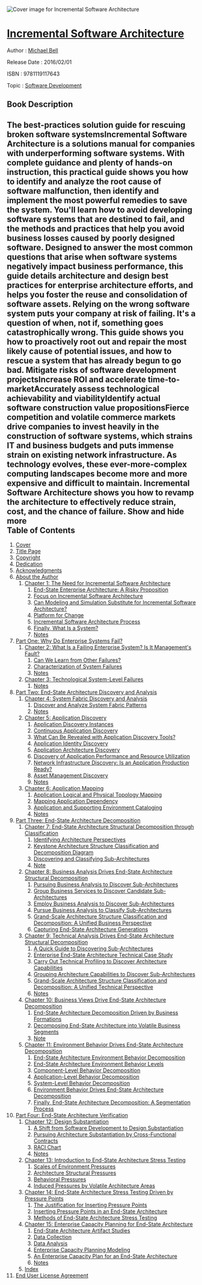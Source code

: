 ![Cover image for Incremental Software Architecture](https://imgdetail.ebookreading.net/cover/cover/software_development/EB9781119117643.jpg)

[Incremental Software Architecture](https://ebookreading.net/view/book/Incremental+Software+Architecture-EB9781119117643_1.html "Incremental Software Architecture")
====================================================================================================================

Author : [Michael Bell](https://ebookreading.net/search/author/Michael+Bell)

Release Date : 2016/02/01

ISBN : 9781119117643

Topic : [Software Development](https://ebookreading.net/search/category/software-development)

Book Description
-----------------

 The best-practices solution guide for rescuing broken software systemsIncremental Software Architecture is a solutions manual for companies with underperforming software systems. With complete guidance and plenty of hands-on instruction, this practical guide shows you how to identify and analyze the root cause of software malfunction, then identify and implement the most powerful remedies to save the system. You'll learn how to avoid developing software systems that are destined to fail, and the methods and practices that help you avoid business losses caused by poorly designed software. Designed to answer the most common questions that arise when software systems negatively impact business performance, this guide details architecture and design best practices for enterprise architecture efforts, and helps you foster the reuse and consolidation of software assets. 
Relying on the wrong software system puts your company at risk of failing. It's a question of when, not if, something goes catastrophically wrong. This guide shows you how to proactively root out and repair the most likely cause of potential issues, and how to rescue a system that has already begun to go bad. 
Mitigate risks of software development projectsIncrease ROI and accelerate time-to-marketAccurately assess technological achievability and viabilityIdentify actual software construction value propositionsFierce competition and volatile commerce markets drive companies to invest heavily in the construction of software systems, which strains IT and business budgets and puts immense strain on existing network infrastructure. As technology evolves, these ever-more-complex computing landscapes become more and more expensive and difficult to maintain. Incremental Software Architecture shows you how to revamp the architecture to effectively reduce strain, cost, and the chance of failure.
        Show and hide more                
Table of Contents
-----------------

1. [Cover](https://ebookreading.net/view/book/Incremental+Software+Architecture-EB9781119117643_1.html)
1. [Title Page](https://ebookreading.net/view/book/Incremental+Software+Architecture-EB9781119117643_3.html#titlepage)
1. [Copyright](https://ebookreading.net/view/book/Incremental+Software+Architecture-EB9781119117643_4.html#f1)
1. [Dedication](https://ebookreading.net/view/book/Incremental+Software+Architecture-EB9781119117643_5.html#f2)
1. [Acknowledgments](https://ebookreading.net/view/book/Incremental+Software+Architecture-EB9781119117643_6.html#f3)
1. [About the Author](https://ebookreading.net/view/book/Incremental+Software+Architecture-EB9781119117643_7.html#f4)
    1. [Chapter 1: The Need for Incremental Software Architecture](https://ebookreading.net/view/book/Incremental+Software+Architecture-EB9781119117643_8.html#c1)
        1. [End-State Enterprise Architecture: A Risky Proposition](https://ebookreading.net/view/book/Incremental+Software+Architecture-EB9781119117643_8.html#c01_level1_1)
        1. [Focus on Incremental Software Architecture](https://ebookreading.net/view/book/Incremental+Software+Architecture-EB9781119117643_8.html#c01_level1_2)
        1. [Can Modeling and Simulation Substitute for Incremental Software Architecture?](https://ebookreading.net/view/book/Incremental+Software+Architecture-EB9781119117643_8.html#c01_level1_3)
        1. [Platform for Change](https://ebookreading.net/view/book/Incremental+Software+Architecture-EB9781119117643_8.html#c01_level1_4)
        1. [Incremental Software Architecture Process](https://ebookreading.net/view/book/Incremental+Software+Architecture-EB9781119117643_8.html#c01_level1_5)
        1. [Finally, What Is a System?](https://ebookreading.net/view/book/Incremental+Software+Architecture-EB9781119117643_8.html#c01_level1_6)
        1. [Notes](https://ebookreading.net/view/book/Incremental+Software+Architecture-EB9781119117643_8.html#c01_level1_7)
1. [Part One: Why Do Enterprise Systems Fail?](https://ebookreading.net/view/book/Incremental+Software+Architecture-EB9781119117643_9.html#p1)
    1. [Chapter 2: What Is a Failing Enterprise System? Is It Management&#39;s Fault?](https://ebookreading.net/view/book/Incremental+Software+Architecture-EB9781119117643_10.html#c2)
        1. [Can We Learn from Other Failures?](https://ebookreading.net/view/book/Incremental+Software+Architecture-EB9781119117643_10.html#c02_level1_1)
        1. [Characterization of System Failures](https://ebookreading.net/view/book/Incremental+Software+Architecture-EB9781119117643_10.html#c02_level1_2)
        1. [Notes](https://ebookreading.net/view/book/Incremental+Software+Architecture-EB9781119117643_10.html#c02_level1_3)
    1. [Chapter 3: Technological System-Level Failures](https://ebookreading.net/view/book/Incremental+Software+Architecture-EB9781119117643_11.html#c3)
        1. [Notes](https://ebookreading.net/view/book/Incremental+Software+Architecture-EB9781119117643_11.html#c03_level1_1)
1. [Part Two: End-State Architecture Discovery and Analysis](https://ebookreading.net/view/book/Incremental+Software+Architecture-EB9781119117643_12.html#p2)
    1. [Chapter 4: System Fabric Discovery and Analysis](https://ebookreading.net/view/book/Incremental+Software+Architecture-EB9781119117643_13.html#c4)
        1. [Discover and Analyze System Fabric Patterns](https://ebookreading.net/view/book/Incremental+Software+Architecture-EB9781119117643_13.html#c04_level1_1)
        1. [Notes](https://ebookreading.net/view/book/Incremental+Software+Architecture-EB9781119117643_13.html#c04_level1_2)
    1. [Chapter 5: Application Discovery](https://ebookreading.net/view/book/Incremental+Software+Architecture-EB9781119117643_14.html#c5)
        1. [Application Discovery Instances](https://ebookreading.net/view/book/Incremental+Software+Architecture-EB9781119117643_14.html#c05_level1_1)
        1. [Continuous Application Discovery](https://ebookreading.net/view/book/Incremental+Software+Architecture-EB9781119117643_14.html#c05_level1_2)
        1. [What Can Be Revealed with Application Discovery Tools?](https://ebookreading.net/view/book/Incremental+Software+Architecture-EB9781119117643_14.html#c05_level1_3)
        1. [Application Identity Discovery](https://ebookreading.net/view/book/Incremental+Software+Architecture-EB9781119117643_14.html#c05_level1_4)
        1. [Application Architecture Discovery](https://ebookreading.net/view/book/Incremental+Software+Architecture-EB9781119117643_14.html#c05_level1_5)
        1. [Discovery of Application Performance and Resource Utilization](https://ebookreading.net/view/book/Incremental+Software+Architecture-EB9781119117643_14.html#c05_level1_6)
        1. [Network Infrastructure Discovery: Is an Application Production Ready?](https://ebookreading.net/view/book/Incremental+Software+Architecture-EB9781119117643_14.html#c05_level1_7)
        1. [Asset Management Discovery](https://ebookreading.net/view/book/Incremental+Software+Architecture-EB9781119117643_14.html#c05_level1_8)
        1. [Notes](https://ebookreading.net/view/book/Incremental+Software+Architecture-EB9781119117643_14.html#c05_level1_9)
    1. [Chapter 6: Application Mapping](https://ebookreading.net/view/book/Incremental+Software+Architecture-EB9781119117643_15.html#c6)
        1. [Application Logical and Physical Topology Mapping](https://ebookreading.net/view/book/Incremental+Software+Architecture-EB9781119117643_15.html#c06_level1_1)
        1. [Mapping Application Dependency](https://ebookreading.net/view/book/Incremental+Software+Architecture-EB9781119117643_15.html#c06_level1_2)
        1. [Application and Supporting Environment Cataloging](https://ebookreading.net/view/book/Incremental+Software+Architecture-EB9781119117643_15.html#c06_level1_3)
        1. [Notes](https://ebookreading.net/view/book/Incremental+Software+Architecture-EB9781119117643_15.html#c06_level1_4)
1. [Part Three: End-State Architecture Decomposition](https://ebookreading.net/view/book/Incremental+Software+Architecture-EB9781119117643_16.html#p3)
    1. [Chapter 7: End-State Architecture Structural Decomposition through Classification](https://ebookreading.net/view/book/Incremental+Software+Architecture-EB9781119117643_17.html#c7)
        1. [Identifying Architecture Perspectives](https://ebookreading.net/view/book/Incremental+Software+Architecture-EB9781119117643_17.html#c07_level1_1)
        1. [Keystone Architecture Structure Classification and Decomposition Diagram](https://ebookreading.net/view/book/Incremental+Software+Architecture-EB9781119117643_17.html#c07_level1_2)
        1. [Discovering and Classifying Sub-Architectures](https://ebookreading.net/view/book/Incremental+Software+Architecture-EB9781119117643_17.html#c07_level1_3)
        1. [Note](https://ebookreading.net/view/book/Incremental+Software+Architecture-EB9781119117643_17.html#c07_level1_4)
    1. [Chapter 8: Business Analysis Drives End-State Architecture Structural Decomposition](https://ebookreading.net/view/book/Incremental+Software+Architecture-EB9781119117643_18.html#c8)
        1. [Pursuing Business Analysis to Discover Sub-Architectures](https://ebookreading.net/view/book/Incremental+Software+Architecture-EB9781119117643_18.html#c08_level1_1)
        1. [Group Business Services to Discover Candidate Sub-Architectures](https://ebookreading.net/view/book/Incremental+Software+Architecture-EB9781119117643_18.html#c08_level1_2)
        1. [Employ Business Analysis to Discover Sub-Architectures](https://ebookreading.net/view/book/Incremental+Software+Architecture-EB9781119117643_18.html#c08_level1_3)
        1. [Pursue Business Analysis to Classify Sub-Architectures](https://ebookreading.net/view/book/Incremental+Software+Architecture-EB9781119117643_18.html#c08_level1_4)
        1. [Grand-Scale Architecture Structure Classification and Decomposition: A Unified Business Perspective](https://ebookreading.net/view/book/Incremental+Software+Architecture-EB9781119117643_18.html#c08_level1_5)
        1. [Capturing End-State Architecture Generations](https://ebookreading.net/view/book/Incremental+Software+Architecture-EB9781119117643_18.html#c08_level1_6)
    1. [Chapter 9: Technical Analysis Drives End-State Architecture Structural Decomposition](https://ebookreading.net/view/book/Incremental+Software+Architecture-EB9781119117643_19.html#c9)
        1. [A Quick Guide to Discovering Sub-Architectures](https://ebookreading.net/view/book/Incremental+Software+Architecture-EB9781119117643_19.html#c09_level1_1)
        1. [Enterprise End-State Architecture Technical Case Study](https://ebookreading.net/view/book/Incremental+Software+Architecture-EB9781119117643_19.html#c09_level1_2)
        1. [Carry Out Technical Profiling to Discover Architecture Capabilities](https://ebookreading.net/view/book/Incremental+Software+Architecture-EB9781119117643_19.html#c09_level1_3)
        1. [Grouping Architecture Capabilities to Discover Sub-Architectures](https://ebookreading.net/view/book/Incremental+Software+Architecture-EB9781119117643_19.html#c09_level1_4)
        1. [Grand-Scale Architecture Structure Classification and Decomposition: A Unified Technical Perspective](https://ebookreading.net/view/book/Incremental+Software+Architecture-EB9781119117643_19.html#c09_level1_5)
        1. [Notes](https://ebookreading.net/view/book/Incremental+Software+Architecture-EB9781119117643_19.html#c09_level1_6)
    1. [Chapter 10: Business Views Drive End-State Architecture Decomposition](https://ebookreading.net/view/book/Incremental+Software+Architecture-EB9781119117643_20.html#c10)
        1. [End-State Architecture Decomposition Driven by Business Formations](https://ebookreading.net/view/book/Incremental+Software+Architecture-EB9781119117643_20.html#c010_level1_1)
        1. [Decomposing End-State Architecture into Volatile Business Segments](https://ebookreading.net/view/book/Incremental+Software+Architecture-EB9781119117643_20.html#c010_level1_2)
        1. [Note](https://ebookreading.net/view/book/Incremental+Software+Architecture-EB9781119117643_20.html#c010_level1_3)
    1. [Chapter 11: Environment Behavior Drives End-State Architecture Decomposition](https://ebookreading.net/view/book/Incremental+Software+Architecture-EB9781119117643_21.html#c11)
        1. [End-State Architecture Environment Behavior Decomposition](https://ebookreading.net/view/book/Incremental+Software+Architecture-EB9781119117643_21.html#c011_level1_1)
        1. [End-State Architecture Environment Behavior Levels](https://ebookreading.net/view/book/Incremental+Software+Architecture-EB9781119117643_21.html#c011_level1_2)
        1. [Component-Level Behavior Decomposition](https://ebookreading.net/view/book/Incremental+Software+Architecture-EB9781119117643_21.html#c011_level1_3)
        1. [Application-Level Behavior Decomposition](https://ebookreading.net/view/book/Incremental+Software+Architecture-EB9781119117643_21.html#c011_level1_4)
        1. [System-Level Behavior Decomposition](https://ebookreading.net/view/book/Incremental+Software+Architecture-EB9781119117643_21.html#c011_level1_5)
        1. [Environment Behavior Drives End-State Architecture Decomposition](https://ebookreading.net/view/book/Incremental+Software+Architecture-EB9781119117643_21.html#c011_level1_6)
        1. [Finally, End-State Architecture Decomposition: A Segmentation Process](https://ebookreading.net/view/book/Incremental+Software+Architecture-EB9781119117643_21.html#c011_level1_7)
1. [Part Four: End-State Architecture Verification](https://ebookreading.net/view/book/Incremental+Software+Architecture-EB9781119117643_22.html#p4)
    1. [Chapter 12: Design Substantiation](https://ebookreading.net/view/book/Incremental+Software+Architecture-EB9781119117643_23.html#c12)
        1. [A Shift from Software Development to Design Substantiation](https://ebookreading.net/view/book/Incremental+Software+Architecture-EB9781119117643_23.html#c012_level1_1)
        1. [Pursuing Architecture Substantiation by Cross-Functional Contracts](https://ebookreading.net/view/book/Incremental+Software+Architecture-EB9781119117643_23.html#c012_level1_2)
        1. [RACI Chart](https://ebookreading.net/view/book/Incremental+Software+Architecture-EB9781119117643_23.html#c012_level1_3)
        1. [Notes](https://ebookreading.net/view/book/Incremental+Software+Architecture-EB9781119117643_23.html#c012_level1_4)
    1. [Chapter 13: Introduction to End-State Architecture Stress Testing](https://ebookreading.net/view/book/Incremental+Software+Architecture-EB9781119117643_24.html#c13)
        1. [Scales of Environment Pressures](https://ebookreading.net/view/book/Incremental+Software+Architecture-EB9781119117643_24.html#c013_level1_1)
        1. [Architecture Structural Pressures](https://ebookreading.net/view/book/Incremental+Software+Architecture-EB9781119117643_24.html#c013_level1_2)
        1. [Behavioral Pressures](https://ebookreading.net/view/book/Incremental+Software+Architecture-EB9781119117643_24.html#c013_level1_3)
        1. [Induced Pressures by Volatile Architecture Areas](https://ebookreading.net/view/book/Incremental+Software+Architecture-EB9781119117643_24.html#c013_level1_4)
    1. [Chapter 14: End-State Architecture Stress Testing Driven by Pressure Points](https://ebookreading.net/view/book/Incremental+Software+Architecture-EB9781119117643_25.html#c14)
        1. [The Justification for Inserting Pressure Points](https://ebookreading.net/view/book/Incremental+Software+Architecture-EB9781119117643_25.html#c014_level1_1)
        1. [Inserting Pressure Points in an End-State Architecture](https://ebookreading.net/view/book/Incremental+Software+Architecture-EB9781119117643_25.html#c014_level1_2)
        1. [Methods of End-State Architecture Stress Testing](https://ebookreading.net/view/book/Incremental+Software+Architecture-EB9781119117643_25.html#c014_level1_3)
    1. [Chapter 15: Enterprise Capacity Planning for End-State Architecture](https://ebookreading.net/view/book/Incremental+Software+Architecture-EB9781119117643_26.html#c15)
        1. [End-State Architecture Artifact Studies](https://ebookreading.net/view/book/Incremental+Software+Architecture-EB9781119117643_26.html#c015_level1_1)
        1. [Data Collection](https://ebookreading.net/view/book/Incremental+Software+Architecture-EB9781119117643_26.html#c015_level1_2)
        1. [Data Analysis](https://ebookreading.net/view/book/Incremental+Software+Architecture-EB9781119117643_26.html#c015_level1_3)
        1. [Enterprise Capacity Planning Modeling](https://ebookreading.net/view/book/Incremental+Software+Architecture-EB9781119117643_26.html#c015_level1_4)
        1. [An Enterprise Capacity Plan for an End-State Architecture](https://ebookreading.net/view/book/Incremental+Software+Architecture-EB9781119117643_26.html#c015_level1_5)
        1. [Notes](https://ebookreading.net/view/book/Incremental+Software+Architecture-EB9781119117643_26.html#c015_level1_6)
    1. [Index](https://ebookreading.net/view/book/Incremental+Software+Architecture-EB9781119117643_27.html)
1. [End User License Agreement](https://ebookreading.net/view/book/Incremental+Software+Architecture-EB9781119117643_28.html)
